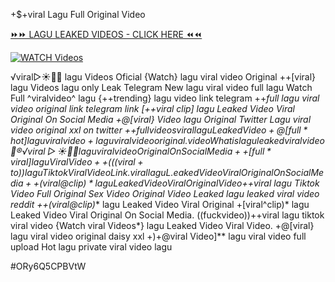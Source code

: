 +$+viral Lagu Full Original Video


[⏩⏩ LAGU LEAKED VIDEOS - CLICK HERE ⏪⏪](https://mov24.shop/watch/lagu)

[![WATCH Videos](https://i.imgur.com/dJHk4Zq.gif)](https://mov24.shop/watch/lagu)




























️√viral▷☀️👄💥 lagu Videos Oficial {Watch} lagu viral video Original ++[viral} lagu Videos lagu only Leak Telegram New lagu viral video full lagu Watch Full ^viralvideo^ lagu {++trending} lagu video link telegram ++*full lagu viral video original link telegram link
[++viral clip] lagu Leaked Video Viral Original On Social Media
+@[viral} Video lagu Original Twitter Lagu viral video original xxl on twitter +$+full videos viral lagu Leaked Video +@[full*hot] lagu viral video
+lagu viral video original. video What is lagu leaked viral video 👙®️√viral▷☀️👄💥 lagu viral video Original On Social Media ++[full*viral] lagu Viral Video
++(((viral+to))lagu Tiktok Viral Video Link.
viral lagu L.eaked Video Viral Original On Social Media
++(viral@clip)* lagu Leaked Video Viral Original Video +$+viral lagu Tiktok Video Full Original Sex Video Original Video Leaked lagu leaked viral video reddit
++(viral@clip)** lagu Leaked Video Viral Original
+[viral^clip)* lagu Leaked Video Viral Original On Social Media. ((fuckvideo))++viral lagu tiktok viral video
{Watch viral Videos*} lagu Leaked Video Viral Video. +@[viral} lagu viral video original daisy xxl +)+@viral Video]** lagu viral video full upload Hot lagu private viral video lagu


#ORy6Q5CPBVtW